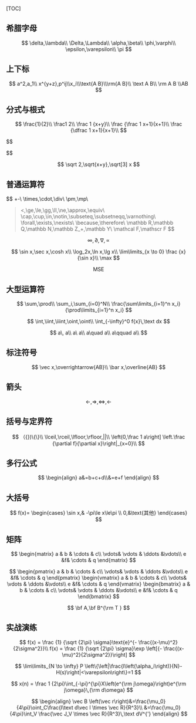 [TOC]

## 希腊字母

$$
\delta,\lambda\\
\Delta,\Lambda\\
\alpha,\beta\\
\phi,\varphi\\
\epsilon,\varepsilon\\
\pi
$$

## 上下标

$$
a^2,a_1\\
x^{y+z},p^ij\\x_i\\\text{A B}\\\rm{A B}\\ 
\text A B\\
\rm A B
\\AB
$$

## 分式与根式

$$
\frac{1}{2}\\
\frac1 2\\
\frac 1 {x+y}\\
\frac {\frac 1 x+1}{x+1}\\
\frac {\dfrac 1 x+1}{x+1}\\
$$

$$

$$

$$
\sqrt 2,\sqrt{x+y},\sqrt[3] x
$$

## 普通运算符

$$
+-\\
\times,\cdot,\div\\
\pm,\mp\\
><,\ge,\le,\gg,\ll,\ne,\approx,\equiv\\
\cap,\cup,\in,\notin,\subseteq,\subsetneqq,\varnothing\\
\forall,\exists,\nexists\\
\because,\therefore\\
\mathbb R,\mathbb Q,\mathbb N,\mathbb Z_+,\mathbb Y\\
\mathcal F,\mathscr F
$$

$$
\infty,\partial,\nabla,\propto
$$

$$
\sin x,\sec x,\cosh x\\
\log_2x,\ln x,\lg x\\
\lim\limits_{x \to 0} \frac {x}{\sin x}\\
\max
$$

$$
\text{MSE}
$$







## 大型运算符

$$
\sum,\prod\\
\sum_i,\sum_{i=0}^N\\
\frac{\sum\limits_{i=1}^n x_i}{\prod\limits_{i=1}^n x_i}
$$

$$
\int,\iint,\iiint,\oint,\oint\\
\int_{-\infty}^0 f{x}\,\text dx
$$

$$
a\, a\\
a\ a\\
a\quad a\\
a\qquad a\\
$$

## 标注符号

$$
\vec x,\overrightarrow{AB}\\
\bar x,\overline{AB}
$$

## 箭头

$$
\leftarrow,\Rightarrow,\Leftrightarrow,\longleftarrow
$$

## 括号与定界符

$$
（{})\{\}\\
\lceil,\rceil,\lfloor,\rfloor,||\\
\left(0,\frac 1 a\right]
\left.\frac {\partial f}{\partial x}\right|_{x=0}\\
$$

## 多行公式

$$
\begin{align}
a&=b+c+d\\&=e+f
\end{align}
$$

## 大括号

$$
f(x)=
\begin{cases}
\sin x,& -\pi\le x\le\pi \\
0,&\text{其他}
\end{cases}
$$

## 矩阵

$$
\begin{matrix}
a & b & \cdots & c\\
\vdots& \vdots & \ddots &\vdots\\
e &f& \cdots & q
\end{matrix}
$$


$$
\begin{pmatrix}
a & b & \cdots & c\\
\vdots& \vdots & \ddots &\vdots\\
e &f& \cdots & q
\end{pmatrix}
\begin{vmatrix}
a & b & \cdots & c\\
\vdots& \vdots & \ddots &\vdots\\
e &f& \cdots & q
\end{vmatrix}
\begin{bmatrix}
a & b & \cdots & c\\
\vdots& \vdots & \ddots &\vdots\\
e &f& \cdots & q
\end{bmatrix}
$$

$$
\bf A,\bf B^{\rm T }
$$

## 实战演练

$$
f(x) = \frac {1} {\sqrt {2\pi} \sigma}\text{e}^{- \frac{(x-\mu)^2}{2\sigma^2}}\\
f(x) = \frac {1} {\sqrt {2\pi} \sigma}\exp \left[{- \frac{(x-\mu)^2}{2\sigma^2}}\right]
$$

$$
\lim\limits_{N \to \infty} P \left\{\left|\frac{I\left(\alpha_i\right)}{N}-H(s)\right|<\varepsilon\right\}=1
$$

$$
x(n) = \frac 1 {2\pi}\int_{-\pi}^{\pi}X\left(e^{\rm j\omega}\right)e^{\rm j\omega}\,{\rm d\omega}
$$

$$
\begin{align}
\vec B \left(\vec r\right)&=\frac{\mu_0}{4\pi}\oint_C\frac{I\text d\vec l \times \vec R}{R^3}\\
&=\frac{\mu_0}{4\pi}\int_V \frac{\vec J_V \times \vec R}{R^3}\,\text dV^{'}
\end{align}
$$

